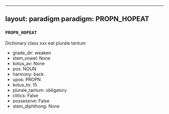 
---
layout: paradigm
paradigm: PROPN_HOPEAT
---
### ` PROPN_HOPEAT `

Dictionary class xxx eat plurale tantum
* grade_dir: weaken
* stem_vowel: None
* kotus_av: None
* pos: NOUN
* harmony: back
* upos: PROPN
* kotus_tn: 15
* plurale_tantum: obligatory
* clitics: False
* possessive: False
* stem_diphthong: None
